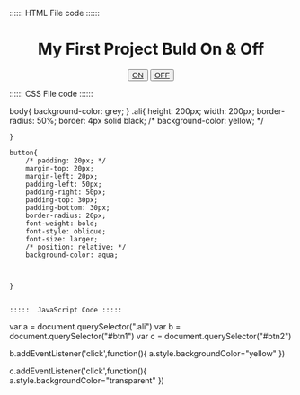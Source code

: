 :::::: HTML File code ::::::

<!DOCTYPE html>
<html lang="en">
<head>
  <meta charset="UTF-8">
  <!-- <meta name="viewport" content="width=device-width, initial-scale=1.0"> -->
  <title>Blub Projects</title>
  <link rel="stylesheet" href="cs.css">
</head>
<body>
  <!-- <bg color="black"/> -->
  <center>
  <h1>My First Project  Buld On & Off
</h1>

  <div class="ali">

  </div>
  <button id="btn1"><a href="#">ON</a>
  </button>
  <button id="btn2"><a href="#">OFF</a>
  </button>
</center>
  <script src="ja.js"></script>
</body>
</html>


:::::: CSS File code ::::::



body{
    background-color: grey;
}
.ali{
    height: 200px;
    width: 200px;
    border-radius: 50%;
    border: 4px solid black;
    /* background-color: yellow; */


    }

    button{
        /* padding: 20px; */
        margin-top: 20px;
        margin-left: 20px;
        padding-left: 50px;
        padding-right: 50px;
        padding-top: 30px;
        padding-bottom: 30px;
        border-radius: 20px;
        font-weight: bold;
        font-style: oblique;
        font-size: larger;
        /* position: relative; */
        background-color: aqua;
        

        
    }


    :::::  JavaScript Code :::::


    


var a = document.querySelector(".ali")
var b = document.querySelector("#btn1")
var c = document.querySelector("#btn2")

b.addEventListener('click',function(){
    a.style.backgroundColor="yellow"
})

c.addEventListener('click',function(){
    a.style.backgroundColor="transparent"
})

